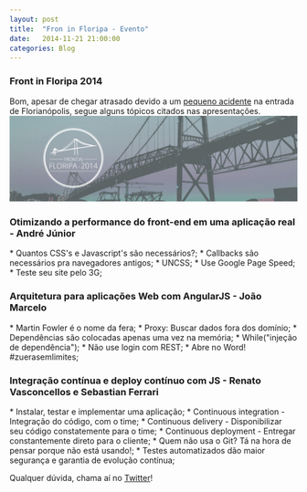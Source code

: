 ```yaml
---
layout: post
title:  "Fron in Floripa - Evento"
date:   2014-11-21 21:00:00
categories: Blog
---
```


<h3>Front in Floripa 2014</h3>
Bom, apesar de chegar atrasado devido a um <a href="http://g1.globo.com/sc/santa-catarina/noticia/2014/11/caminhao-derruba-carga-na-saida-da-ponte-pedro-ivo-e-gera-filas-na-capital.html" target="blank">pequeno acidente</a> na entrada de Florianópolis, segue alguns tópicos citados nas apresentações.

<img src="/img/posts/frontfloripa.jpg"  />

<h3>Otimizando a performance do front-end em uma aplicação real - André Júnior</h3>
* Quantos CSS's e Javascript's são necessários?;
* Callbacks são necessários pra navegadores antigos;
* UNCSS;
* Use Google Page Speed;
* Teste seu site pelo 3G;

<h3>Arquitetura para aplicações Web com AngularJS - João Marcelo</h3>
* Martin Fowler é o nome da fera;
* Proxy: Buscar dados fora dos domínio;
* Dependências são colocadas apenas uma vez na memória;
* While("injeção de dependência");
* Não use login com REST;
* Abre no Word! #zuerasemlimites;

<h3>Integração contínua e deploy contínuo com JS - Renato Vasconcellos e Sebastian Ferrari</h3>
* Instalar, testar e implementar uma aplicação;
* Continuous integration - Integração do código, com o time;
* Continuous delivery - Disponibilizar seu código constatemente para o time;
* Continuous deployment - Entregar constantemente direto para o cliente;
* Quem não usa o Git? Tá na hora de pensar porque não está usando!;
* Testes automatizados dão maior segurança e garantia de evolução contínua;

Qualquer dúvida, chama aí no <a href="https://twitter.com/realronchi" target="blank">Twitter</a>!